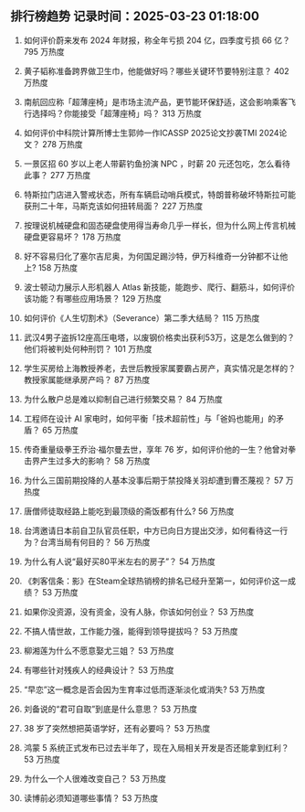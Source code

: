 
## 排行榜趋势 记录时间：2025-03-23 01:18:00
  
  1. 如何评价蔚来发布 2024 年财报，称全年亏损 204 亿，四季度亏损 66 亿？ 795 万热度
    
  2. 黄子韬称准备跨界做卫生巾，他能做好吗？哪些关键环节要特别注意？ 402 万热度
    
  3. 南航回应称「超薄座椅」是市场主流产品，更节能环保舒适，这会影响乘客飞行选择吗？你能接受「超薄座椅」吗？ 313 万热度
    
  4. 如何评价中科院计算所博士生郭帅一作ICASSP 2025论文抄袭TMI 2024论文？ 278 万热度
    
  5. 一景区招 60 岁以上老人带薪钓鱼扮演 NPC ，时薪 20 元还包吃，怎么看待此事？ 277 万热度
    
  6. 特斯拉门店进入警戒状态，所有车辆启动哨兵模式，特朗普称破坏特斯拉可能获刑二十年，马斯克该如何扭转局面？ 227 万热度
    
  7. 按理说机械硬盘和固态硬盘使用得当寿命几乎一样长，但为什么网上传言机械硬盘更容易坏？ 178 万热度
    
  8. 好不容易归化了塞尔吉尼奥，为何国足踢沙特，伊万科维奇一分钟都不让他上? 158 万热度
    
  9. 波士顿动力展示人形机器人 Atlas 新技能，能跑步、爬行、翻筋斗，如何评价该功能？有哪些应用场景？ 129 万热度
    
  10. 如何评价《人生切割术》（Severance）第二季大结局？ 115 万热度
    
  11. 武汉4男子盗拆12座高压电塔，以废钢价格卖出获利53万，这是怎么做到的？他们将被判处何种刑罚？ 101 万热度
    
  12. 学生买房给上海教授养老，去世后教授家属要霸占房产，真实情况是怎样的？教授家属能继承房产吗？ 87 万热度
    
  13. 为什么散户总是难以抑制自己进行频繁交易？ 84 万热度
    
  14. 工程师在设计 AI 家电时，如何平衡「技术超前性」与「爸妈也能用」的矛盾？ 65 万热度
    
  15. 传奇重量级拳王乔治·福尔曼去世，享年 76 岁，如何评价他的一生？他曾对拳击界产生过多大的影响？ 58 万热度
    
  16. 为什么三国前期投降的人基本没事后期于禁投降关羽却遭到曹丕蔑视？ 57 万热度
    
  17. 唐僧师徒取经路上能吃到最顶级的斋饭都有什么? 56 万热度
    
  18. 台湾邀请日本前自卫队官员任职，中方已向日方提出交涉，如何看待这一行为？台湾当局有何目的？ 56 万热度
    
  19. 为什么有人说“最好买80平米左右的房子”？ 54 万热度
    
  20. 《刺客信条：影》在Steam全球热销榜的排名已经升至第一，如何评价这一成绩？ 53 万热度
    
  21. 如果你没资源，没有资金，没有人脉，你该如何创业？ 53 万热度
    
  22. 不搞人情世故，工作能力强，能得到领导提拔吗？ 53 万热度
    
  23. 柳湘莲为什么不愿意娶尤三姐？ 53 万热度
    
  24. 有哪些针对残疾人的经典设计？ 53 万热度
    
  25. “早恋”这一概念是否会因为生育率过低而逐渐淡化或消失? 53 万热度
    
  26. 刘备说的“君可自取”到底是什么意思？ 53 万热度
    
  27. 38 岁了突然想把英语学好，还有必要吗？ 53 万热度
    
  28. 鸿蒙 5 系统正式发布已过去半年了，现在入局相关开发是否还能拿到红利？ 53 万热度
    
  29. 为什么一个人很难改变自己？ 53 万热度
    
  30. 读博前必须知道哪些事情？ 53 万热度
    